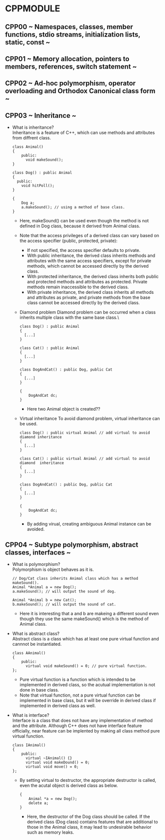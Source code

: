 # CPPMODULE

## CPP00 ~ Namespaces, classes, member functions, stdio streams, initialization lists, static, const ~

## CPP01 ~ Memory allocation, pointers to members, references, switch statement ~

## CPP02 ~ Ad-hoc polymorphism, operator overloading and Orthodox Canonical class form ~

## CPP03 ~ Inheritance ~
* What is inheritance?\
  Inheritance is a feature of C++, which can use methods and attributes from diffrent class.
  ```
  class Animal()
  {
      public:
        void makeSound();
  }

  class Dog() : public Animal
  {
    public:
      void hitPoll();
  }
  ```
  ```
  {
      Dog a;
      a.makeSound(); // using a method of base class.
  }
  ```
  * Here, makeSound() can be used even though the method is not defined in Dog class, because it derived from Animal class.
  * Note that the access privileges of a derived class can vary based on the access specifier (public, protected, private):
    * If not specified, the access specifier defaults to private.
    * With public inheritance, the derived class inherits methods and attributes with the same access specifiers, except for private methods, which cannot be accessed directly by the derived class.
    * With protected inheritance, the derived class inherits both public and protected methods and attributes as protected. Private methods remain inaccessible to the derived class.
    * With private inheritance, the derived class inherits all methods and attributes as private, and private methods from the base class cannot be accessed directly by the derived class.
   
  * Diamond problem
    Diamond problem can be occurred when a class inherits multiple class with the same base class.\
    ```
    class Dog() : public Animal
    {
      [...]
    }

    class Cat() : public Animal
    {
      [...]
    }

    class DogAndCat() : public Dog, public Cat
    {
      [...]
    }
    ```
    ```
    {
        DogAndCat dc;
    }
    ```
    * Here two Animal object is created??

  * Virtual inheritance
    To avoid diamond problem, virtual inheritance can be used.
    ```
    class Dog() : public virtual Animal // add virtual to avoid diamond inheritance
    {
      [...]
    }

    class Cat() : public virtual Animal // add virtual to avoid diamond  inheritance
    {
      [...]
    }

    class DogAndCat() : public Dog, public Cat
    {
      [...]
    }
    ```
    ```
    {
        DogAndCat dc;
    }
    ```
    * By adding virual, creating ambiguous Animal instance can be avoided.

## CPP04 ~ Subtype polymorphism, abstract classes, interfaces ~
* What is polymorphism?\
  Polymorphism is object behaves as it is.
  ```
  // Dog/Cat class inherits Animal class which has a method makeSound().
  Animal *Animal a = new Dog();
  a.makeSound(); // will output the sound of dog.

  Animal *Animal b = new Cat();
  b.makeSound(); // will output the sound of cat.
  ```
  * Here it is interesting that a and b are makeing a different sound even though they use the same makeSound() which is the method of Animal class.

* What is abstract class?\
  Abstract class is a class which has at least one pure virtual function and cannnot be instantiated.
  ```
  class AAnimal()
  {
      public:
        virtual void makeSound() = 0; // pure virtual function.
  };
  ```
  * Pure virtual function is a function which is intended to be implemented in derived class, so the acutual implementation is not done in base class.
  * Note that virtual function, not a pure virtual function can be implemented in base class, but it will be override in derived class if implemented in derived class as well.

* What is interface?\
    Interface is a class that does not have any implementation of method and the attribute. Although C++ does not have interface feature officially, near feature can be implented by making all class method pure virtual function.
    ```
    class IAnimal()
    {
        public:
          virtual ~IAnimal() {}
          virtual void makeDound() = 0;
          virtual void move() = 0;
    };
    ```
    * By setting virtual to destructor, the appropriate destructor is called, even the acutal object is derived class as below.
      ```
      {
          Animal *a = new Dog();
          delete a;
      }
      ```
      * Here, the destructor of the Dog class should be called. If the derived class (Dog class) contains features that are additional to those in the Animal class, it may lead to undesirable behavior such as memory leaks.
